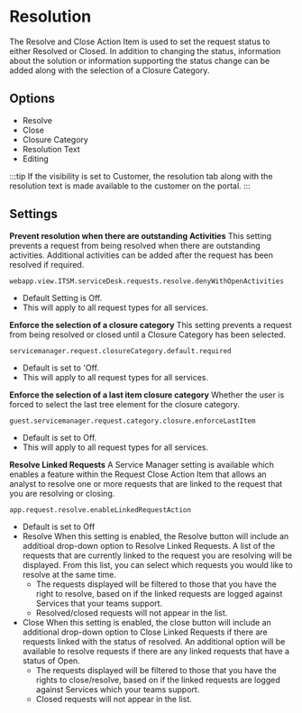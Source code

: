 # Resolution
The Resolve and Close Action Item is used to set the request status to either Resolved or Closed. In addition to changing the status, information about the solution or information supporting the status change can be added along with the selection of a Closure Category.

## Options
* Resolve
* Close
* Closure Category
* Resolution Text
* Editing

:::tip
If the visibility is set to Customer, the resolution tab along with the resolution text is made available to the customer on the portal.
:::

## Settings

**Prevent resolution when there are outstanding Activities**
This setting prevents a request from being resolved when there are outstanding activities. Additional activities can be added after the request has been resolved if required.

`webapp.view.ITSM.serviceDesk.requests.resolve.denyWithOpenActivities`
* Default Setting is Off.
* This will apply to all request types for all services.

**Enforce the selection of a closure category**
This setting prevents a request from being resolved or closed until a Closure Category has been selected.

`servicemanager.request.closureCategory.default.required`
* Default is set to 'Off.
* This will apply to all request types for all services.

**Enforce the selection of a last item closure category**
Whether the user is forced to select the last tree element for the closure category.

`guest.servicemanager.request.category.closure.enforceLastItem`
* Default is set to Off.
* This will apply to all request types for all services.

**Resolve Linked Requests**
A Service Manager setting is available which enables a feature within the Request Close Action Item that allows an analyst to resolve one or more requests that are linked to the request that you are resolving or closing.

`app.request.resolve.enableLinkedRequestAction`
* Default is set to Off
* Resolve
    When this setting is enabled, the Resolve button will include an additioal drop-down option to Resolve Linked Requests. A list of the requests that are currently linked to the request you are resolving will be displayed. From this list, you can select which requests you would like to resolve at the same time.
    * The requests displayed will be filtered to those that you have the right to resolve, based on if the linked requests are logged against Services that your teams support.
    * Resolved/closed requests will not appear in the list.
* Close
    When this setting is enabled, the close button will include an additional drop-down option to Close Linked Requests if there are requests linked with the status of resolved. An additional option will be available to resolve requests if there are any linked requests that have a status of Open.
    * The requests displayed will be filtered to those that you have the rights to close/resolve, based on if the linked requests are logged against Services which your teams support.
    * Closed requests will not appear in the list.